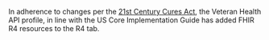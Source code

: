 In adherence to changes per the [21st Century Cures Act](https://www.federalregister.gov/documents/2020/05/01/2020-07419/21st-century-cures-act-interoperability-information-blocking-and-the-onc-health-it-certification#h-13), the Veteran Health API profile, in line with the US Core Implementation Guide has added FHIR R4 resources to the R4 tab.
